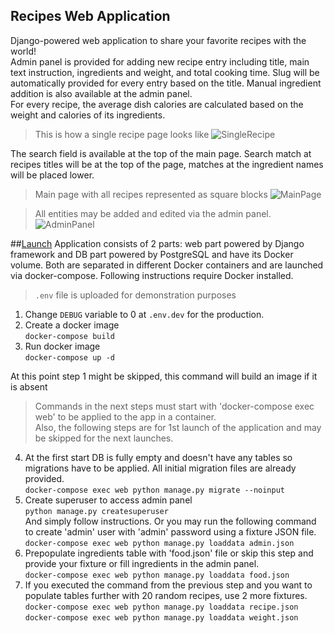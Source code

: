 ## Recipes Web Application
Django-powered web application to share your favorite recipes with the world!  
Admin panel is provided for adding new recipe entry including title, main text instruction, ingredients
and weight, and total cooking time. Slug will be automatically provided for every entry based
on the title. Manual ingredient addition is also available at the admin panel.  
For every recipe, the average dish calories are calculated based on the weight and calories of its ingredients.

>This is how a single recipe page looks like 
![SingleRecipe](https://user-images.githubusercontent.com/68658828/157976811-fbb88fec-5c0d-402e-860e-b12f338061b9.png)
>

The search field is available at the top of the main page. Search match at recipes titles will be at the top
of the page, matches at the ingredient names will be placed lower.

>Main page with all recipes represented as square blocks
![MainPage](https://user-images.githubusercontent.com/68658828/159061606-0ca11877-4e0d-455d-b659-4445353ea83f.png)
> 

>All entities may be added and edited via the admin panel.
![AdminPanel](https://user-images.githubusercontent.com/68658828/157977794-9e4aedae-c9bb-4ee9-b8ec-75fc719fdca8.png)
>
 
##<u>Launch</u>
Application consists of 2 parts: web part powered by Django framework and DB
part powered by PostgreSQL and have its Docker volume. Both are separated in different Docker containers and
are launched via docker-compose. Following instructions require Docker installed.  
> `.env` file is uploaded for demonstration purposes 
> 
1. Change `DEBUG` variable to 0 at `.env.dev` for the production.
2. Create a docker image  
`docker-compose build`
3. Run docker image  
`docker-compose up -d`  

At this point step 1 might be skipped, this command will build an image if it is absent

>Commands in the next steps must start with 'docker-compose exec web' to be applied to the app in a container.  
Also, the following steps are for 1st launch of the application and may be skipped for the next launches. 
>
4. At the first start DB is fully empty and doesn't have any tables so migrations have to be applied. All initial migration files are already provided.  
`docker-compose exec web python manage.py migrate --noinput`  
5. Create superuser to access admin panel  
`python manage.py createsuperuser`  
And simply follow instructions. Or you may run the following command to create 'admin' user with 'admin' password using
a fixture JSON file.  
`docker-compose exec web python manage.py loaddata admin.json`
6. Prepopulate ingredients table with 'food.json' file or skip this step and
provide your fixture or fill ingredients in the admin panel.  
`docker-compose exec web python manage.py loaddata food.json`  
7. If you executed the command from the previous step and you want to populate tables
further with 20 random recipes, use 2 more fixtures.  
`docker-compose exec web python manage.py loaddata recipe.json`  
`docker-compose exec web python manage.py loaddata weight.json`  
